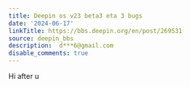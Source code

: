 ```yaml
---
title: Deepin os v23 beta3 eta 3 bugs
date: '2024-06-17'
linkTitle: https://bbs.deepin.org/en/post/269531
source: deepin_bbs
description:  d***6@gmail.com 
disable_comments: true
---
```

Hi after u
